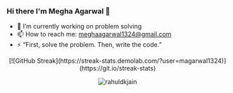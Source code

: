 ### Hi there I'm Megha Agarwal 👋


<!--**magarwal1324/magarwal1324** is a ✨ _special_ ✨ repository because its `README.md` (this file) appears on your GitHub profile.

Here are some ideas to get you started:-->

- 🔭 I’m currently working on problem solving
- 📫 How to reach me: meghaagarwal1324@gmail.com
- ⚡ “First, solve the problem. Then, write the code.”


<p align="center">[![GitHub Streak](https://streak-stats.demolab.com/?user=magarwal1324)](https://git.io/streak-stats)</p>
<p align="center"> <img src=https://github-readme-stats.vercel.app/api?username=magarwal1324&show_icons=true alt=rahuldkjain /> </p>
